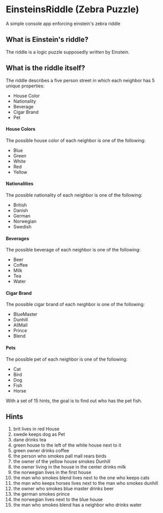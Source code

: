 # EinsteinsRiddle (Zebra Puzzle)
 A simple console app enforcing einstein's zebra riddle

## What is Einstein's riddle?
The riddle is a logic puzzle supposedly written by Einstein.

## What is the riddle itself?
The riddle describes a five person street in which each neighbor has 5 unique properties:

- House Color
- Nationality
- Beverage
- Cigar Brand
- Pet

#### House Colors
The possible house color of each neighbor is one of the following:

- Blue
- Green
- White
- Red
- Yellow

#### Nationalities
The possible nationality of each neighbor is one of the following:

- British
- Danish
- German
- Norwegian
- Swedish

#### Beverages
The possible beverage of each neighbor is one of the following:

- Beer
- Coffee
- Milk
- Tea
- Water

#### Cigar Brand
The possible cigar brand of each neighbor is one of the following:

- BlueMaster
- Dunhill
- AllMall
- Prince
- Blend

#### Pets
The possible pet of each neighbor is one of the following:

- Cat
- Bird
- Dog
- Fish
- Horse

With a set of 15 hints, the goal is to find out who has the pet fish.

## Hints
1. brit lives in red House
2. swede keeps dog as Pet
3. dane drinks tea 
4. green house to the left of the white house next to it 
5. green owner drinks coffee
6. the person who smokes pall mall rears birds
7. the owner of the yellow house smokes Dunhill
8. the owner living in the house in the center drinks milk
9. the norwegian lives in the first house
10. the man who smokes blend lives next to the one who keeps cats 
11. the man who keeps horses lives next to the man who smokes dunhill 
12. the owner who smokes blue master drinks beer
13. the german smokes prince 
14. the norwegian lives next to the blue house
15. the man who smokes blend has a neighbor who drinks water
